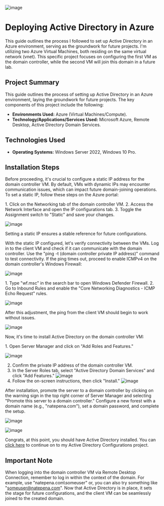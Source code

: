

![image](https://github.com/Jovan281196/install-ad/assets/158218691/773ce37f-05cb-4c24-af84-bafc6e7eb2fe)

<h1>Deploying Active Directory in Azure</h1>
This guide outlines the process I followed to set up Active Directory in an Azure environment, serving as the groundwork for future projects. I'm utilizing two Azure Virtual Machines, both residing on the same virtual network (vnet). This specific project focuses on configuring the first VM as the domain controller, while the second VM will join this domain in a future lab.

## Project Summary

This guide outlines the process of setting up Active Directory in an Azure environment, laying the groundwork for future projects. The key components of this project include the following:


- **Environments Used:** Azure (Virtual Machines/Compute).
- **Technology/Applications/Services Used:** Microsoft Azure, Remote Desktop, Active Directory Domain Services.

## Technologies Used

- **Operating Systems:** Windows Server 2022, Windows 10 Pro.

<h2>Installation Steps</h2>

<p>
Before proceeding, it's crucial to configure a static IP address for the domain controller VM. By default, VMs with dynamic IPs may encounter communication issues, which can impact future domain-joining operations. To set a static IP, follow these steps on the Azure portal:
</p>

<p>
1. Click on the Networking tab of the domain controller VM.
2. Access the Network Interface and open the IP configurations tab.
3. Toggle the Assignment switch to "Static" and save your changes.
  
![image](https://github.com/itnatepena/install-ad/assets/147539410/36508d6a-446a-4d14-a08a-ce4bfef43040)
</p>

<p>
Setting a static IP ensures a stable reference for future configurations.
</p>

<p>
With the static IP configured, let's verify connectivity between the VMs. Log in to the client VM and check if it can communicate with the domain controller. Use the "ping -t (domain controller private IP address)" command to test connectivity. If the ping times out, proceed to enable ICMPv4 on the domain controller's Windows Firewall:
  
![image](https://github.com/itnatepena/install-ad/assets/147539410/57843d02-0519-4dcd-aff7-a0d8a5f230d1)

</p>

<p>
1. Type "wf.msc" in the search bar to open Windows Defender Firewall.
2. Go to Inbound Rules and enable the "Core Networking Diagnostics - ICMP Echo Request" rules.
  
![image](https://github.com/itnatepena/install-ad/assets/147539410/344ab8bf-278f-475e-a73d-66dca11d5c69)

</p>

<p>
After this adjustment, the ping from the client VM should begin to work without issues.
  
![image](https://github.com/itnatepena/install-ad/assets/147539410/97159bc5-c5c8-4452-a16a-7e5af7940381)

</p>

<p>
Now, it's time to install Active Directory on the domain controller VM:
</p>

<p>
1. Open Server Manager and click on "Add Roles and Features."
  
![image](https://github.com/itnatepena/install-ad/assets/147539410/c2e8dc6b-4623-414a-bd68-a11668eca7a6)

2. Confirm the private IP address of the domain controller VM.
3. In the Server Roles tab, select "Active Directory Domain Services" and click "Add Features."
![image](https://github.com/itnatepena/install-ad/assets/147539410/8450a43a-4f3c-48a1-a384-ae6b3b2c4566)
4. Follow the on-screen instructions, then click "Install."
![image](https://github.com/itnatepena/install-ad/assets/147539410/068484bc-3a9e-4802-93df-d5ba0efa361d)

</p>

<p>
After installation, promote the server to a domain controller by clicking on the warning sign in the top right corner of Server Manager and selecting "Promote this server to a domain controller." Configure a new forest with a domain name (e.g., "natepena.com"), set a domain password, and complete the setup.
  
![image](https://github.com/itnatepena/install-ad/assets/147539410/42feb3e0-3cf4-40c0-966e-8f2ae6578d1f)

![image](https://github.com/itnatepena/install-ad/assets/147539410/39edc380-c79d-40e7-b3f5-4f016249f7d4)

Congrats, at this point, you should have Active Directory installed. 
You can <a href="https://github.com/itnatepena/configure-ad">click here</a> to continue on to my Active Directory Configurations project.

</p>

<h2>Important Note</h2>

When logging into the domain controller VM via Remote Desktop Connection, remember to log in within the context of the domain. For example, use "natepena.com\someuser" or, you can also try something like "someuser@natepena.com". Now that Active Directory is in place, it sets the stage for future configurations, and the client VM can be seamlessly joined to the created domain.
